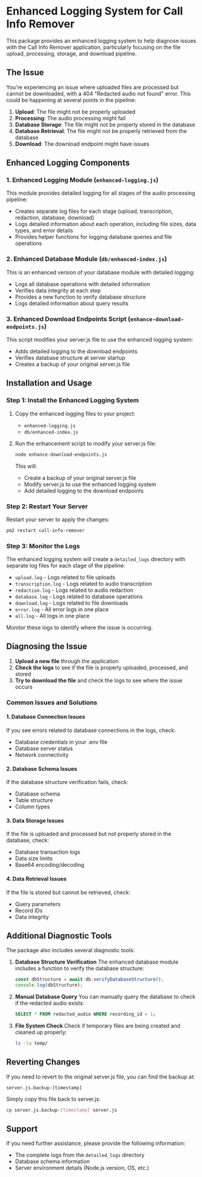 # Enhanced Logging System for Call Info Remover

This package provides an enhanced logging system to help diagnose issues with the Call Info Remover application, particularly focusing on the file upload, processing, storage, and download pipeline.

## The Issue

You're experiencing an issue where uploaded files are processed but cannot be downloaded, with a 404 "Redacted audio not found" error. This could be happening at several points in the pipeline:

1. **Upload**: The file might not be properly uploaded
2. **Processing**: The audio processing might fail
3. **Database Storage**: The file might not be properly stored in the database
4. **Database Retrieval**: The file might not be properly retrieved from the database
5. **Download**: The download endpoint might have issues

## Enhanced Logging Components

### 1. Enhanced Logging Module (`enhanced-logging.js`)

This module provides detailed logging for all stages of the audio processing pipeline:
- Creates separate log files for each stage (upload, transcription, redaction, database, download)
- Logs detailed information about each operation, including file sizes, data types, and error details
- Provides helper functions for logging database queries and file operations

### 2. Enhanced Database Module (`db/enhanced-index.js`)

This is an enhanced version of your database module with detailed logging:
- Logs all database operations with detailed information
- Verifies data integrity at each step
- Provides a new function to verify database structure
- Logs detailed information about query results

### 3. Enhanced Download Endpoints Script (`enhance-download-endpoints.js`)

This script modifies your server.js file to use the enhanced logging system:
- Adds detailed logging to the download endpoints
- Verifies database structure at server startup
- Creates a backup of your original server.js file

## Installation and Usage

### Step 1: Install the Enhanced Logging System

1. Copy the enhanced logging files to your project:
   - `enhanced-logging.js`
   - `db/enhanced-index.js`

2. Run the enhancement script to modify your server.js file:
   ```bash
   node enhance-download-endpoints.js
   ```

   This will:
   - Create a backup of your original server.js file
   - Modify server.js to use the enhanced logging system
   - Add detailed logging to the download endpoints

### Step 2: Restart Your Server

Restart your server to apply the changes:

```bash
pm2 restart call-info-remover
```

### Step 3: Monitor the Logs

The enhanced logging system will create a `detailed_logs` directory with separate log files for each stage of the pipeline:

- `upload.log` - Logs related to file uploads
- `transcription.log` - Logs related to audio transcription
- `redaction.log` - Logs related to audio redaction
- `database.log` - Logs related to database operations
- `download.log` - Logs related to file downloads
- `error.log` - All error logs in one place
- `all.log` - All logs in one place

Monitor these logs to identify where the issue is occurring.

## Diagnosing the Issue

1. **Upload a new file** through the application
2. **Check the logs** to see if the file is properly uploaded, processed, and stored
3. **Try to download the file** and check the logs to see where the issue occurs

### Common Issues and Solutions

#### 1. Database Connection Issues

If you see errors related to database connections in the logs, check:
- Database credentials in your .env file
- Database server status
- Network connectivity

#### 2. Database Schema Issues

If the database structure verification fails, check:
- Database schema
- Table structure
- Column types

#### 3. Data Storage Issues

If the file is uploaded and processed but not properly stored in the database, check:
- Database transaction logs
- Data size limits
- Base64 encoding/decoding

#### 4. Data Retrieval Issues

If the file is stored but cannot be retrieved, check:
- Query parameters
- Record IDs
- Data integrity

## Additional Diagnostic Tools

The package also includes several diagnostic tools:

1. **Database Structure Verification**
   The enhanced database module includes a function to verify the database structure:
   ```javascript
   const dbStructure = await db.verifyDatabaseStructure();
   console.log(dbStructure);
   ```

2. **Manual Database Query**
   You can manually query the database to check if the redacted audio exists:
   ```sql
   SELECT * FROM redacted_audio WHERE recording_id = 1;
   ```

3. **File System Check**
   Check if temporary files are being created and cleaned up properly:
   ```bash
   ls -la temp/
   ```

## Reverting Changes

If you need to revert to the original server.js file, you can find the backup at:
```
server.js.backup-[timestamp]
```

Simply copy this file back to server.js:
```bash
cp server.js.backup-[timestamp] server.js
```

## Support

If you need further assistance, please provide the following information:
- The complete logs from the `detailed_logs` directory
- Database schema information
- Server environment details (Node.js version, OS, etc.)